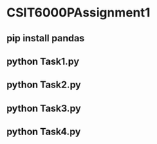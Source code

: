# CSIT6000PAssignment1

## pip install pandas

## python Task1.py

## python Task2.py

## python Task3.py

## python Task4.py

